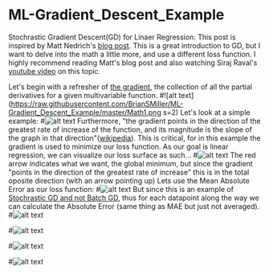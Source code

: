 # ML-Gradient_Descent_Example

Stochrastic Gradient Descent(GD) for Linaer Regression:
This post is inspired by Matt Nedrich's [blog post](https://spin.atomicobject.com/2014/06/24/gradient-descent-linear-regression/). This is a great introduction to GD, but I want to delve into the math a little more, and use a different loss function. I highly recommend reading Matt's blog post and also watching Siraj Raval's [youtube video](https://www.youtube.com/watch?v=xRJCOz3AfYY) on this topic.

Let's begin with a refresher of [the gradient](https://en.wikipedia.org/wiki/Gradient), the collection of all the partial derivatives for a given multivariable function.
#![alt text](https://raw.githubusercontent.com/BrianSMiller/ML-Gradient_Descent_Example/master/Math1.png s=2)
Let's look at a simple example:
#![alt text](https://raw.githubusercontent.com/BrianSMiller/ML-Gradient_Descent_Example/master/Math2.png)
Furthermore, "the gradient points in the direction of the greatest rate of increase of the function, and its magnitude is the slope of the graph in that direction"([wikipedia](https://en.wikipedia.org/wiki/Gradient)). This is critical, for in this example the gradient is used to minimize our loss function. As our goal is linear regression, we can visualize our loss surface as such...
#![alt text](https://raw.githubusercontent.com/BrianSMiller/ML-Gradient_Descent_Example/master/GD_Visualization2.png)
The red arrow indicates what we want, the global minimum, but since the gradient "points in the direction of the greatest rate of increase" this is in the total oposite direction (with an arrow pointing up) 
Lets use the Mean Absolute Error as our loss function:
#![alt text](https://raw.githubusercontent.com/BrianSMiller/ML-Gradient_Descent_Example/master/Math5.png)
But since this is an example of [Stochrastic GD and not Batch GD](https://stats.stackexchange.com/questions/49528/batch-gradient-descent-versus-stochastic-gradient-descent), thus for each datapoint along the way we can calculate the Absolute Error (same thing as MAE but just not averaged).
#![alt text](https://raw.githubusercontent.com/BrianSMiller/ML-Gradient_Descent_Example/master/Math3.png)



#![alt text](https://raw.githubusercontent.com/BrianSMiller/ML-Gradient_Descent_Example/master/Math4.png)

#![alt text](https://raw.githubusercontent.com/BrianSMiller/ML-Gradient_Descent_Example/master/Math6.png)

#![alt text](https://raw.githubusercontent.com/BrianSMiller/ML-Gradient_Descent_Example/master/Output_Figure.png)








